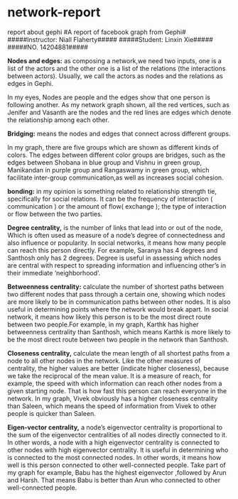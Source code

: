 network-report
=============

report about gephi
#A report of facebook graph from Gephi#
#####Instructor: Niall Flaherty#####
#####Student: Linxin Xie#####
#####NO. 14204881#####

__Nodes and edges:__ as composing a network,we need two inputs, one is a list of the actors and the other one is a list of the relations (the interactions between actors). Usually, we call the actors as nodes and the relations as edges in Gephi.

In my eyes, Nodes are people and the edges show that one person is following another. As my network graph shown, all the red vertices, such as  Jenifer and Vasanth are the nodes and the red lines are edges which denote the relationship among each other.

__Bridging:__ means the nodes and edges that connect across different groups.

In my graph, there are five groups which are shown as different kinds of colors. The edges between different color groups are bridges, such as the edges between Shobana in blue group and Vishnu in green group, Manikandan in purple group and Rangaswamy in green group, which facilitate inter-group communication,as well as  increases social cohesion.

__bonding:__ in my opinion is something related to relationship strength tie, specifically for social relations. It can be the frequency of interaction ( communication ) or the amount of flow( exchange ); the type of interaction or flow between the two parties.

 __Degree centrality,__ is the number of links that lead into or out of the node, Which is often used as measure of a node’s degree of connectedness and also influence or popularity. In social networks, it means how many people can reach this person directly. For example, Saranya has 4 degrees and Santhosh only has 2 degrees.  Degree is useful in assessing which nodes are central with respect to spreading information and influencing other’s in their immediate ‘neighborhood’.

__Betweenness centrality:__ calculate the number of shortest paths between two different nodes that pass through a certain one, showing which nodes are more likely to be in communication paths between other nodes. It is also useful in determining points where the network would break apart. In social network, it means how likely this person is to be the most direct route between two people.For example, in my graph,  Karthk has higher betweenness centrality than Santhosh, which means Karthk is more likely to be the most direct route between two people in the network than Santhosh.

__Closeness centrality,__ calculate the mean length of all shortest paths from a node to all other nodes in the network. Like the other measures of centrality, the higher values are better (indicate higher closeness), because we take the reciprocal of the mean value. It is a measure of reach, for example, the speed with which information can reach other nodes from a given starting node. That is how fast this person can reach everyone in the network.
In my graph, Vivek obviously has a higher closeness centrality than Saleen, which means the speed of information from Vivek to other people is quicker than Saleen.

__Eigen-vector centrality,__ a node’s eigenvector centrality is proportional to the sum of the eigenvector centralities of all nodes directly connected to it. In other words, a node with a high eigenvector centrality is connected to other nodes with high eigenvector centrality. It is useful in determining who is connected to the most connected nodes. In other words, it means how well is this person connected to other well-connected people.
Take part of my graph for example, Babu has the highest eigenvector ,followed by Arun and Harsh. That means Babu is better than Arun who connected to other well-connected people.
